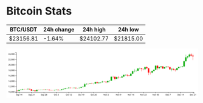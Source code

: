 # Bitcoin Stats

BTC/USDT|24h change|24h high|24h low|
|---|---|---|---|
|$23156.81|-1.64%|$24102.77|$21815.00|

<img src="./chart.svg">
